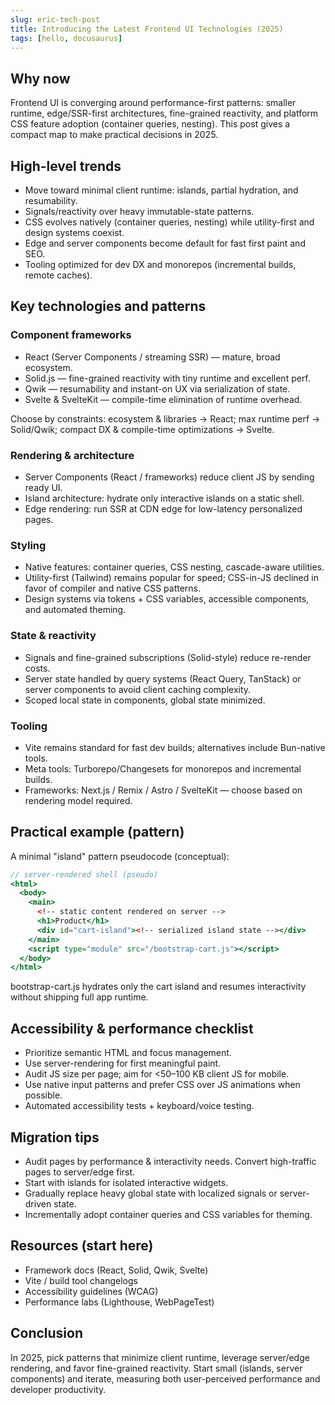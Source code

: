 ```yaml
---
slug: eric-tech-post
title: Introducing the Latest Frontend UI Technologies (2025)
tags: [hello, docusaurus]
---
```


## Why now

Frontend UI is converging around performance-first patterns: smaller runtime, edge/SSR-first architectures, fine-grained reactivity, and platform CSS feature adoption (container queries, nesting). This post gives a compact map to make practical decisions in 2025.

## High-level trends

- Move toward minimal client runtime: islands, partial hydration, and resumability.
- Signals/reactivity over heavy immutable-state patterns.
- CSS evolves natively (container queries, nesting) while utility-first and design systems coexist.
- Edge and server components become default for fast first paint and SEO.
- Tooling optimized for dev DX and monorepos (incremental builds, remote caches).

<!-- truncate -->

## Key technologies and patterns

### Component frameworks

- React (Server Components / streaming SSR) — mature, broad ecosystem.
- Solid.js — fine-grained reactivity with tiny runtime and excellent perf.
- Qwik — resumability and instant-on UX via serialization of state.
- Svelte & SvelteKit — compile-time elimination of runtime overhead.

Choose by constraints: ecosystem & libraries → React; max runtime perf → Solid/Qwik; compact DX & compile-time optimizations → Svelte.

### Rendering & architecture

- Server Components (React / frameworks) reduce client JS by sending ready UI.
- Island architecture: hydrate only interactive islands on a static shell.
- Edge rendering: run SSR at CDN edge for low-latency personalized pages.

### Styling

- Native features: container queries, CSS nesting, cascade-aware utilities.
- Utility-first (Tailwind) remains popular for speed; CSS-in-JS declined in favor of compiler and native CSS patterns.
- Design systems via tokens + CSS variables, accessible components, and automated theming.

### State & reactivity

- Signals and fine-grained subscriptions (Solid-style) reduce re-render costs.
- Server state handled by query systems (React Query, TanStack) or server components to avoid client caching complexity.
- Scoped local state in components, global state minimized.

### Tooling

- Vite remains standard for fast dev builds; alternatives include Bun-native tools.
- Meta tools: Turborepo/Changesets for monorepos and incremental builds.
- Frameworks: Next.js / Remix / Astro / SvelteKit — choose based on rendering model required.

## Practical example (pattern)

A minimal "island" pattern pseudocode (conceptual):

```jsx
// server-rendered shell (pseudo)
<html>
  <body>
    <main>
      <!-- static content rendered on server -->
      <h1>Product</h1>
      <div id="cart-island"><!-- serialized island state --></div>
    </main>
    <script type="module" src="/bootstrap-cart.js"></script>
  </body>
</html>
```

bootstrap-cart.js hydrates only the cart island and resumes interactivity without shipping full app runtime.

## Accessibility & performance checklist

- Prioritize semantic HTML and focus management.
- Use server-rendering for first meaningful paint.
- Audit JS size per page; aim for <50–100 KB client JS for mobile.
- Use native input patterns and prefer CSS over JS animations when possible.
- Automated accessibility tests + keyboard/voice testing.

## Migration tips

- Audit pages by performance & interactivity needs. Convert high-traffic pages to server/edge first.
- Start with islands for isolated interactive widgets.
- Gradually replace heavy global state with localized signals or server-driven state.
- Incrementally adopt container queries and CSS variables for theming.

## Resources (start here)

- Framework docs (React, Solid, Qwik, Svelte)
- Vite / build tool changelogs
- Accessibility guidelines (WCAG)
- Performance labs (Lighthouse, WebPageTest)

## Conclusion

In 2025, pick patterns that minimize client runtime, leverage server/edge rendering, and favor fine-grained reactivity. Start small (islands, server components) and iterate, measuring both user-perceived performance and developer productivity.
